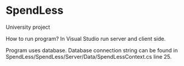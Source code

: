 # SpendLess
University project

How to run program?
In Visual Studio run server and client side.

Program uses database. Database connection string can be found in SpendLess/SpendLess/Server/Data/SpendLessContext.cs line 25.

